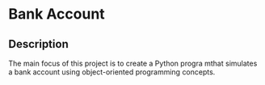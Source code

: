 # Bank Account
## Description
The main focus of this project is to create a Python progra mthat simulates a bank account using object-oriented programming concepts.